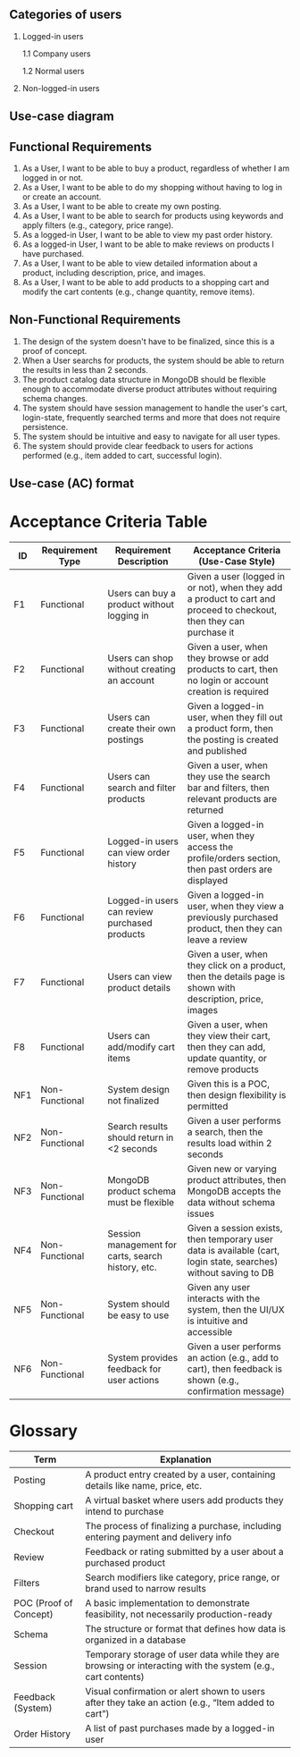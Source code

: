 ## Categories of users

1. Logged-in users

    1.1 Company users

    1.2 Normal users

2. Non-logged-in users

## Use-case diagram

## Functional Requirements

1. As a User, I want to be able to buy a product, regardless of whether I am logged in or not.
2. As a User, I want to be able to do my shopping without having to log in or create an account.
3. As a User, I want to be able to create my own posting.
4. As a User, I want to be able to search for products using keywords and apply filters (e.g., category, price range).
5. As a logged-in User, I want to be able to view my past order history.
6. As a logged-in User, I want to be able to make reviews on products I have purchased.
7. As a User, I want to be able to view detailed information about a product, including description, price, and images.
8. As a User, I want to be able to add products to a shopping cart and modify the cart contents (e.g., change quantity, remove items).

## Non-Functional Requirements

1. The design of the system doesn't have to be finalized, since this is a proof of concept.
2. When a User searchs for products, the system should be able to return the results in less than 2 seconds.
3. The product catalog data structure in MongoDB should be flexible enough to accommodate diverse product attributes without requiring schema changes.
4. The system should have session management to handle the user's cart, login-state, frequently searched terms and more that does not require persistence.
5. The system should be intuitive and easy to navigate for all user types.
6. The system should provide clear feedback to users for actions performed (e.g., item added to cart, successful login).

Use-case (AC) format
---

# Acceptance Criteria Table

| ID  | Requirement Type | Requirement Description                                                                 | Acceptance Criteria (Use-Case Style)                                                                 |
|-----|------------------|------------------------------------------------------------------------------------------|--------------------------------------------------------------------------------------------------------|
| F1  | Functional        | Users can buy a product without logging in                                              | Given a user (logged in or not), when they add a product to cart and proceed to checkout, then they can purchase it |
| F2  | Functional        | Users can shop without creating an account                                              | Given a user, when they browse or add products to cart, then no login or account creation is required  |
| F3  | Functional        | Users can create their own postings                                                     | Given a logged-in user, when they fill out a product form, then the posting is created and published   |
| F4  | Functional        | Users can search and filter products                                                    | Given a user, when they use the search bar and filters, then relevant products are returned            |
| F5  | Functional        | Logged-in users can view order history                                                  | Given a logged-in user, when they access the profile/orders section, then past orders are displayed    |
| F6  | Functional        | Logged-in users can review purchased products                                           | Given a logged-in user, when they view a previously purchased product, then they can leave a review    |
| F7  | Functional        | Users can view product details                                                          | Given a user, when they click on a product, then the details page is shown with description, price, images |
| F8  | Functional        | Users can add/modify cart items                                                         | Given a user, when they view their cart, then they can add, update quantity, or remove products        |
| NF1 | Non-Functional    | System design not finalized                                                             | Given this is a POC, then design flexibility is permitted                                               |
| NF2 | Non-Functional    | Search results should return in <2 seconds                                              | Given a user performs a search, then the results load within 2 seconds                                 |
| NF3 | Non-Functional    | MongoDB product schema must be flexible                                                 | Given new or varying product attributes, then MongoDB accepts the data without schema issues           |
| NF4 | Non-Functional    | Session management for carts, search history, etc.                                     | Given a session exists, then temporary user data is available (cart, login state, searches) without saving to DB |
| NF5 | Non-Functional    | System should be easy to use                                                            | Given any user interacts with the system, then the UI/UX is intuitive and accessible                   |
| NF6 | Non-Functional    | System provides feedback for user actions                                               | Given a user performs an action (e.g., add to cart), then feedback is shown (e.g., confirmation message)|


# Glossary

| Term                      | Explanation                                                                 |
|---------------------------|-----------------------------------------------------------------------------|
| Posting                   | A product entry created by a user, containing details like name, price, etc.|
| Shopping cart             | A virtual basket where users add products they intend to purchase           |
| Checkout                  | The process of finalizing a purchase, including entering payment and delivery info |
| Review                    | Feedback or rating submitted by a user about a purchased product            |
| Filters                   | Search modifiers like category, price range, or brand used to narrow results|
| POC (Proof of Concept)    | A basic implementation to demonstrate feasibility, not necessarily production-ready |
| Schema                    | The structure or format that defines how data is organized in a database    |
| Session                   | Temporary storage of user data while they are browsing or interacting with the system (e.g., cart contents) |
| Feedback (System)         | Visual confirmation or alert shown to users after they take an action (e.g., “Item added to cart”) |
| Order History             | A list of past purchases made by a logged-in user                            |
